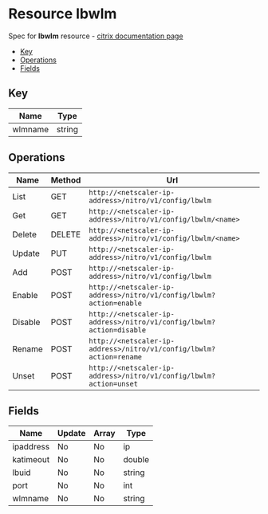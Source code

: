 # Resource lbwlm

Spec for **lbwlm** resource - [citrix documentation page](https://developer-docs.citrix.com/projects/netscaler-nitro-api/en/11.0/configuration/load-balancing/lbwlm/lbwlm/)

- [Key](#key)
- [Operations](#operations)
- [Fields](#fields)

## Key

| Name | Type |
|----|----|
| wlmname | string |

## Operations

| Name | Method | Url |
|----|----|----|
| List | GET | `http://<netscaler-ip-address>/nitro/v1/config/lbwlm` |
| Get | GET | `http://<netscaler-ip-address>/nitro/v1/config/lbwlm/<name>` |
| Delete | DELETE | `http://<netscaler-ip-address>/nitro/v1/config/lbwlm/<name>` |
| Update | PUT | `http://<netscaler-ip-address>/nitro/v1/config/lbwlm` |
| Add | POST | `http://<netscaler-ip-address>/nitro/v1/config/lbwlm` |
| Enable | POST | `http://<netscaler-ip-address>/nitro/v1/config/lbwlm?action=enable` |
| Disable | POST | `http://<netscaler-ip-address>/nitro/v1/config/lbwlm?action=disable` |
| Rename | POST | `http://<netscaler-ip-address>/nitro/v1/config/lbwlm?action=rename` |
| Unset | POST | `http://<netscaler-ip-address>/nitro/v1/config/lbwlm?action=unset` |

## Fields

| Name | Update | Array | Type |
|----|----|----|----|
|ipaddress|No|No|ip|
|katimeout|No|No|double|
|lbuid|No|No|string|
|port|No|No|int|
|wlmname|No|No|string|

